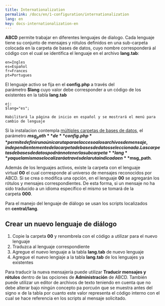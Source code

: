 ```yaml
---
title: Internationalization
permalink: /docs/en/1-configuration/internationalization
lang: en
key: docs-internationalization-en
---
```


**ABCD** permite trabajar en diferentes lenguajes de dialogo. Cada lenguaje tiene su conjunto de mensajes y rótulos definidos en una sub-carpeta colocada en la carpeta de bases de datos, cuyo nombre corresponderá al código con el cual se identifica el lenguaje en el archivo **lang.tab**:

```
en=Ingles
es=Español
fr=Frances
pt=Portugues
```

El lenguaje activo se fija en el **config.php** a través del parámetro **$lang** cuyo valor debe corresponder a un código de los existentes en la tabla **lang.tab**

```
ej:
$lang="es";

Habilitará la página de inicio en español y se mostrará el menú para cambio de lenguaje
```

Si la instalacion contempla [múltiples carpetas de bases de datos](http://abcdwiki.net/Carpetas_con_las_bases_de_datos), el parámetro **$msg_path** de **config.php** permite definir una única ruta para el acceso a los archivos de mensaje, independientemente de la carpeta de bases de datos seleccionada. Las carpetas de bases de datos podrán no tener la subcarpeta **lang** ya que la misma se localizará a través de la ruta indicada en **$msg_path**.

Además de los lenguajes activos, existe la carpeta con el lenguaje virtual **00** el cual corresponde al universo de mensajes reconocidos por ABCD. Si se crea o modifica una opción, en el lenguaje **00** se agregarán los rótulos y mensajes correspondientes. De esta forma, si un mensaje no ha sido traducido a un idioma específico el mismo se tomará de la carpeta **000**.

Para el manejo del lenguaje de diálogo se usan los scripts localizados en **central/lang**.

## Crear un nuevo lenguaje de diálogo

1. Copie la carpeta **00** y renombrela con el código a utilizar para el nuevo lenguaje
2. Traduzca al lenguaje correspondiente
3. Agregue el nuevo lenguaje a la tabla **lang.tab** de nuevo lenguaje
4. Agregue el nuevo lengiaje a la tabla **lang.tab** de los lenguajes ya existentes

Para traducir la nueva mensajería puede utilizar **Traducir mensajes y rótulos** dentro de las opciones de **Administración** de ABCD. También puede utilizar un editor de archivos de texto teniendo en cuenta que no debe alterar bajo ningún concepto pa porcuón que se muestra antes del signo **=** de la tabla por cuanto este valor representa el código interno con el cual se hace referencia en los scripts al mensaje solicitado.

